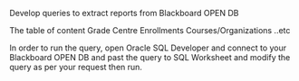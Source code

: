 Develop queries to extract reports from Blackboard OPEN DB

The table of content
Grade Centre
Enrollments
Courses/Organizations
..etc

In order to run the query, open Oracle SQL Developer and connect to your Blackboard OPEN DB and past the query to SQL Worksheet and modify the query as per your request then run.
